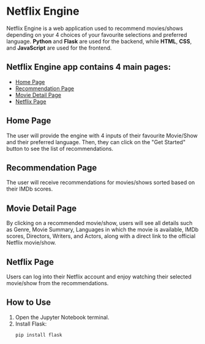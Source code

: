 # Netflix Engine

Netflix Engine is a web application used to recommend movies/shows depending on your 4 choices of your favourite selections and preferred language. **Python** and **Flask** are used for the backend, while **HTML**, **CSS**, and **JavaScript** are used for the frontend.

## Netflix Engine app contains 4 main pages:
- [Home Page](#home-page)
- [Recommendation Page](#recommendation-page)
- [Movie Detail Page](#movie-detail-page)
- [Netflix Page](#netflix-page)

## Home Page
The user will provide the engine with 4 inputs of their favourite Movie/Show and their preferred language. Then, they can click on the "Get Started" button to see the list of recommendations.

## Recommendation Page
The user will receive recommendations for movies/shows sorted based on their IMDb scores.

## Movie Detail Page
By clicking on a recommended movie/show, users will see all details such as Genre, Movie Summary, Languages in which the movie is available, IMDb scores, Directors, Writers, and Actors, along with a direct link to the official Netflix movie/show.

## Netflix Page
Users can log into their Netflix account and enjoy watching their selected movie/show from the recommendations.

## How to Use
1. Open the Jupyter Notebook terminal.
2. Install Flask: 
   ```bash
   pip install flask
